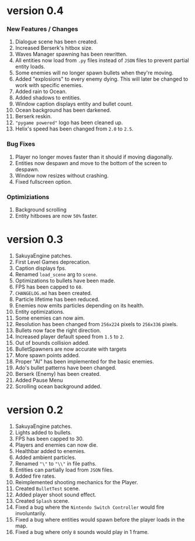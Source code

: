 # version 0.4
### New Features / Changes
1. Dialogue scene has been created.
2. Increased Berserk's hitbox size.
3. Waves Manager spawning has been rewritten.
4. All entities now load from `.py` files instead of `JSON` files to prevent partial entity loads.
5. Some enemies will no longer spawn bullets when they're moving.
6. Added "explosions" to every enemy dying. This will later be changed to work with specific enemies.
7. Added rain to Ocean.
8. Added shadows to entities.
9. Window caption displays entity and bullet count.
10. Ocean background has been darkened.
11. Berserk reskin.
12. `"pygame powered"` logo has been cleaned up.
13. Helix's speed has been changed from `2.0` to `2.5`.

### Bug Fixes
1. Player no longer moves faster than it should if moving diagonally.
2. Entities now despawn and move to the bottom of the screen to despawn.
3. Window now resizes without crashing.
4. Fixed fullscreen option.

### Optimiziations
1. Background scrolling
2. Entity hitboxes are now `50%` faster.

# version 0.3
1. SakuyaEngine patches.
2. First Level Games deprecation.
3. Caption displays fps.
4. Renamed `load_scene` arg to `scene`.
5. Optimizations to bullets have been made.
6. FPS has been capped to `60`.
7. `CHANGELOG.md` has been created.
8. Particle lifetime has been reduced.
9. Enemies now emits particles depending on its health.
10. Entity optimizations.
11. Some enemies can now aim.
12. Resolution has been changed from `256x224` pixels to `256x336` pixels.
13. Bullets now face the right direction.
14. Increased player default speed from `1.5` to `2`.
15. Out of bounds collision added.
16. BulletSpawners are now accurate with targets
17. More spawn points added.
18. Proper "AI" has been implemented for the basic enemies.
19. Ado's bullet patterns have been changed.
20. Berserk (Enemy) has been created.
21. Added Pause Menu
22. Scrolling ocean background added.

# version 0.2
1. SakuyaEngine patches.
2. Lights added to bullets.
3. FPS has been capped to 30.
4. Players and enemies can now die.
5. Healthbar added to enemies.
6. Added ambient particles.
7. Renamed `"\"` to `"\\"` in file paths.
8. Entities can partially load from `JSON` files.
9. Added fire rates.
10. Reimplemented shooting mechanics for the Player.
11. Created `BulletTest` scene.
12. Added player shoot sound effect.
13. Created `Splash` scene.
14. Fixed a bug where the `Nintendo Switch Controller` would fire involuntarily.
15. Fixed a bug where entities would spawn before the player loads in the map.
16. Fixed a bug where only `8` sounds would play in 1 frame.
